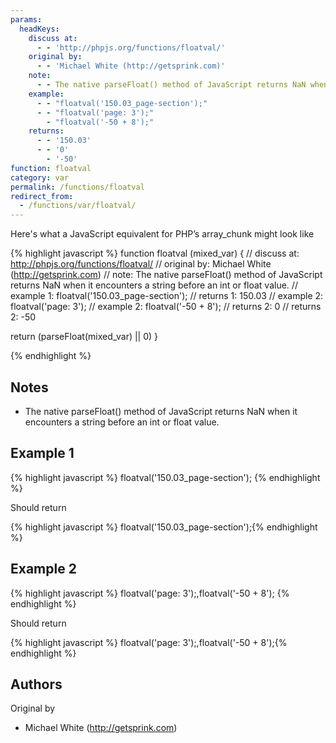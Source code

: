 ```yaml
---
params:
  headKeys:
    discuss at:
      - - 'http://phpjs.org/functions/floatval/'
    original by:
      - - 'Michael White (http://getsprink.com)'
    note:
      - - The native parseFloat() method of JavaScript returns NaN when it encounters a string before an int or float value.
    example:
      - - "floatval('150.03_page-section');"
      - - "floatval('page: 3');"
        - "floatval('-50 + 8');"
    returns:
      - - '150.03'
      - - '0'
        - '-50'
function: floatval
category: var
permalink: /functions/floatval
redirect_from:
  - /functions/var/floatval/
---
```


<!-- WARNING! This file is auto generated by `npm run web:inject`, do not edit by hand -->

Here's what a JavaScript equivalent for PHP’s array_chunk might look like

{% highlight javascript %}
function floatval (mixed_var) {
  //  discuss at: http://phpjs.org/functions/floatval/
  // original by: Michael White (http://getsprink.com)
  //        note: The native parseFloat() method of JavaScript returns NaN when it encounters a string before an int or float value.
  //   example 1: floatval('150.03_page-section');
  //   returns 1: 150.03
  //   example 2: floatval('page: 3');
  //   example 2: floatval('-50 + 8');
  //   returns 2: 0
  //   returns 2: -50

  return (parseFloat(mixed_var) || 0)
}

{% endhighlight %}

## Notes
- The native parseFloat() method of JavaScript returns NaN when it encounters a string before an int or float value.

## Example 1

{% highlight javascript %}
floatval('150.03_page-section');
{% endhighlight %}

Should return

{% highlight javascript %}
floatval('150.03_page-section');{% endhighlight %}

## Example 2

{% highlight javascript %}
floatval('page: 3');,floatval('-50 + 8');
{% endhighlight %}

Should return

{% highlight javascript %}
floatval('page: 3');,floatval('-50 + 8');{% endhighlight %}


## Authors


Original by

- Michael White (http://getsprink.com)

